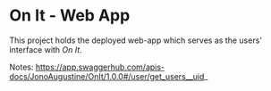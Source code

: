 # On It - Web App

This project holds the deployed web-app which serves
as the users' interface with *On It*.

Notes:
https://app.swaggerhub.com/apis-docs/JonoAugustine/OnIt/1.0.0#/user/get_users__uid_
